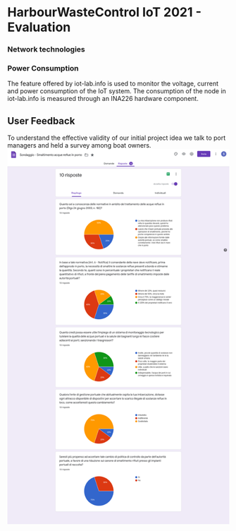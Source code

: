 # HarbourWasteControl IoT 2021 - Evaluation
### Network technologies
### Power Consumption 
The feature offered by iot-lab.info is used to monitor the voltage, current and power consumption of the IoT system. 
The consumption of the node in iot-lab.info is measured through an INA226 hardware component.
## User Feedback
To understand the effective validity of our initial project idea we talk to port managers and held a survey among boat owners.
![Image1](Picture/ShipOwners-Poll.png?raw=true)
